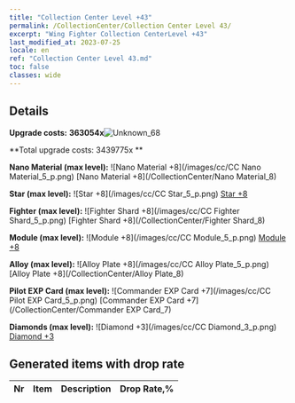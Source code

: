 ```yaml
---
title: "Collection Center Level +43"
permalink: /CollectionCenter/Collection Center Level 43/
excerpt: "Wing Fighter Collection CenterLevel +43"
last_modified_at: 2023-07-25
locale: en
ref: "Collection Center Level 43.md"
toc: false
classes: wide
---
```



## Details

 **Upgrade costs:** **363054x**![Unknown_68](/images/item/bh_img25_p.png)

 **Total upgrade costs: 3439775x **

 **Nano Material (max level):** ![Nano Material +8](/images/cc/CC Nano Material_5_p.png) [Nano Material +8](/CollectionCenter/Nano Material_8)

 **Star (max level):** ![Star +8](/images/cc/CC Star_5_p.png) [Star +8](/CollectionCenter/Star_8)

 **Fighter (max level):** ![Fighter Shard +8](/images/cc/CC Fighter Shard_5_p.png) [Fighter Shard +8](/CollectionCenter/Fighter Shard_8)

 **Module (max level):** ![Module +8](/images/cc/CC Module_5_p.png) [Module +8](/CollectionCenter/Module_8)

 **Alloy (max level):** ![Alloy Plate +8](/images/cc/CC Alloy Plate_5_p.png) [Alloy Plate +8](/CollectionCenter/Alloy Plate_8)

 **Pilot EXP Card (max level):** ![Commander EXP Card +7](/images/cc/CC Pilot EXP Card_5_p.png) [Commander EXP Card +7](/CollectionCenter/Commander EXP Card_7)

 **Diamonds (max level):** ![Diamond +3](/images/cc/CC Diamond_3_p.png) [Diamond +3](/CollectionCenter/Diamond_3)

## Generated items with drop rate

  |  Nr |     Item   |    Description   |  Drop Rate,% |
  |:----|:----------:|:-----------------|:-------------|

